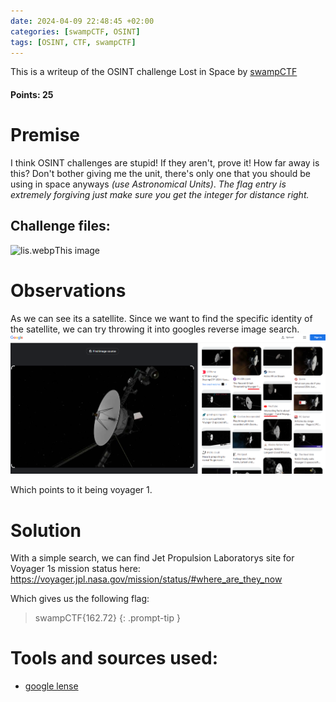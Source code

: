 ```yaml
---
date: 2024-04-09 22:48:45 +02:00
categories: [swampCTF, OSINT]
tags: [OSINT, CTF, swampCTF]
---
```


This is a writeup of the OSINT challenge Lost in Space by [swampCTF](https://swampctf.com/) 
#### Points: 25
# Premise
I think OSINT challenges are stupid! If they aren't, prove it! How far away is this? Don't bother giving me the unit, there's only one that you should be using in space anyways _(use Astronomical Units)_. _The flag entry is extremely forgiving just make sure you get the integer for distance right._

## Challenge files:

![lis.webp](https://ctf.swampctf.com/files/2b6b4c8f76f2a6ffb1153e31d06b3299/lis.webp)This image

# Observations
As we can see its a satellite. Since we want to find the specific identity of the satellite, we can try throwing it into googles reverse image search.
![reverse image search](/assets/images/swampCTF/lis/revimgs.png)

Which points to it being voyager 1.
# Solution
With a simple search, we can find Jet Propulsion Laboratorys site for Voyager 1s mission status here: https://voyager.jpl.nasa.gov/mission/status/#where_are_they_now

Which gives us the following flag:
> swampCTF{162.72}
{: .prompt-tip }


# Tools and sources used:
 - [google lense](https://lens.google/)
